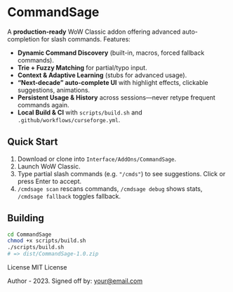 # CommandSage

A **production-ready** WoW Classic addon offering advanced auto-completion for slash commands. Features:

- **Dynamic Command Discovery** (built-in, macros, forced fallback commands).
- **Trie + Fuzzy Matching** for partial/typo input.
- **Context & Adaptive Learning** (stubs for advanced usage).
- **“Next-decade” auto-complete UI** with highlight effects, clickable suggestions, animations.
- **Persistent Usage & History** across sessions—never retype frequent commands again.
- **Local Build & CI** with `scripts/build.sh` and `.github/workflows/curseforge.yml`.

## Quick Start

1. Download or clone into `Interface/AddOns/CommandSage`.
2. Launch WoW Classic.
3. Type partial slash commands (e.g. `"/cmds"`) to see suggestions. Click or press Enter to accept.
4. `/cmdsage scan` rescans commands, `/cmdsage debug` shows stats, `/cmdsage fallback` toggles fallback.

## Building

```bash
cd CommandSage
chmod +x scripts/build.sh
./scripts/build.sh
# => dist/CommandSage-1.0.zip
```

License
MIT License

Author
<Your Name or Team> - 2023. Signed off by: <Your Name> your@email.com
